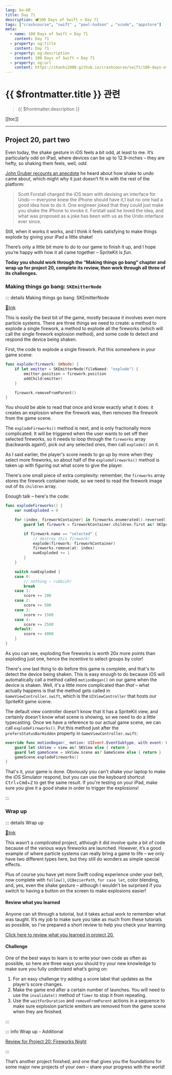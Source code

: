 ```yaml
---
lang: ko-KR
title: Day 71
description: 🕊️100 Days of Swift > Day 71
tags: ["crashcourse", "swift" , "paul-hudson" , "xcode", "appstore"]
meta:
  - name: 100 Days of Swift > Day 71
    content: Day 71
  - property: og:title
    content: Day 71
  - property: og:description
    content: 100 Days of Swift > Day 71
  - property: og:url
    content: https://chanhi2000.github.io/crashcourse/swift/100-days-of-swift/71.html
---
```


# {{ $frontmatter.title }} 관련

> {{ $frontmatter.description }}

[[toc]]

---

## Project 20, part two

Even today, the shake gesture in iOS feels a bit odd, at least to me. It’s particularly odd on iPad, where devices can be up to 12.9-inches – they are hefty, so shaking them feels, well, _odd_.

[John Gruber recounts an anecdote](https://daringfireball.net/2018/08/shake_to_undo) he heard about how shake to undo came about, which might why it just doesn’t fit in with the rest of the platform:

> Scott Forstall charged the iOS team with devising an interface for Undo — everyone knew the iPhone should have it,1 but no one had a good idea how to do it. One engineer joked that they could just make you shake the iPhone to invoke it. Forstall said he loved the idea, and what was proposed as a joke has been with us as the Undo interface ever since.

Still, when it works it works, and I think it feels satisfying to make things explode by giving your iPad a little shake!

There’s only a little bit more to do to our game to finish it up, and I hope you’re happy with how it all came together – SpriteKit is _fun_.

__Today you should work through the “Making things go bang” chapter and wrap up for project 20, complete its review, then work through all three of its challenges.__

### Making things go bang: `SKEmitterNode`

::: details Making things go bang: SKEmitterNode

[📎link](https://www.hackingwithswift.com/read/20/4/making-things-go-bang-skemitternode)

<YouTube id="90dlnvKUy3w" />

This is easily the best bit of the game, mostly because it involves even more particle systems. There are three things we need to create: a method to explode a single firework, a method to explode all the fireworks (which will call the single firework explosion method), and some code to detect and respond the device being shaken.

First, the code to explode a single firework. Put this somewhere in your game scene:

```swift
func explode(firework: SKNode) {
    if let emitter = SKEmitterNode(fileNamed: "explode") {
        emitter.position = firework.position
        addChild(emitter)
    }

    firework.removeFromParent()
}
```

You should be able to read that once and know exactly what it does: it creates an explosion where the firework was, then removes the firework from the game scene.

The `explodeFireworks()` method is next, and is only fractionally more complicated. It will be triggered when the user wants to set off their selected fireworks, so it needs to loop through the `fireworks` array (backwards again!), pick out any selected ones, then call `explode()` on it.

As I said earlier, the player's score needs to go up by more when they select more fireworks, so about half of the `explodeFireworks()` method is taken up with figuring out what score to give the player.

There's one small piece of extra complexity: remember, the `fireworks` array stores the firework container node, so we need to read the firework image out of its `children` array.

Enough talk – here's the code:

```swift
func explodeFireworks() {
    var numExploded = 0

    for (index, fireworkContainer) in fireworks.enumerated().reversed() {
        guard let firework = fireworkContainer.children.first as? SKSpriteNode else { continue }

        if firework.name == "selected" {
            // destroy this firework!
            explode(firework: fireworkContainer)
            fireworks.remove(at: index)
            numExploded += 1
        }
    }

    switch numExploded {
    case 0:
        // nothing – rubbish!
        break
    case 1:
        score += 200
    case 2:
        score += 500
    case 3:
        score += 1500
    case 4:
        score += 2500
    default:
        score += 4000
    }
}
```

As you can see, exploding five fireworks is worth 20x more points than exploding just one, hence the incentive to select groups by color!

There's one last thing to do before this game is complete, and that's to detect the device being shaken. This is easy enough to do because iOS will automatically call a method called `motionBegan()` on our game when the device is shaken. Well, it's a little more complicated than _that_ – what actually happens is that the method gets called in <FontIcon icon="fas fa-dove"/>`GameViewController.swift`, which is the `UIViewController` that hosts our SpriteKit game scene.

The default view controller doesn't know that it has a SpriteKit view, and certainly doesn't know what scene is showing, so we need to do a little typecasting. Once we have a reference to our actual game scene, we can call `explodeFireworks()`. Put this method just after the `prefersStatusBarHidden` property in <FontIcon icon="fas fa-dove"/>`GameViewController.swift`:

```swift
override func motionBegan(_ motion: UIEvent.EventSubtype, with event: UIEvent?) {
    guard let skView = view as? SKView else { return }
    guard let gameScene = skView.scene as? GameScene else { return }
    gameScene.explodeFireworks()
}
```

That's it, your game is done. Obviously you can't shake your laptop to make the iOS Simulator respond, but you can use the keyboard shortcut <kbd>Ctrl</kbd>+<kbd>Cmd</kbd>+<kbd>Z</kbd> to get the same result. If you're testing on your iPad, make sure you give it a good shake in order to trigger the explosions!

:::

### Wrap up

::: details Wrap up

[📎link](https://www.hackingwithswift.com/read/20/5/wrap-up)

<YouTube id="0CdergUF130" />

This wasn’t a _complicated_ project, although it did involve quite a bit of code because of the various ways fireworks are launched. However, it’s a good example of where particle systems can really bring a game to life – we only have two different types here, but they still do wonders as simple special effects.

Plus of course you have yet more Swift coding experience under your belt, now complete with `follow()`, `UIBezierPath`, `for case let`, color blending, and, yes, even the shake gesture – although I wouldn't be surprised if you switch to having a button on the screen to make explosions easier!

#### Review what you learned

Anyone can sit through a tutorial, but it takes actual work to remember what was taught. It’s my job to make sure you take as much from these tutorials as possible, so I’ve prepared a short review to help you check your learning.

[Click here to review what you learned in project 20.][project-20-fireworks-night]

#### Challenge

One of the best ways to learn is to write your own code as often as possible, so here are three ways you should try your new knowledge to make sure you fully understand what’s going on:

1. For an easy challenge try adding a score label that updates as the player’s score changes.
2. Make the game end after a certain number of launches. You will need to use the `invalidate()` method of `Timer` to stop it from repeating.
3. Use the `waitForDuration` and `removeFromParent` actions in a sequence to make sure explosion particle emitters are removed from the game scene when they are finished.

:::

::: info Wrap up - Additional

[Review for Project 20: Fireworks Night][project-20-fireworks-night]

:::

That’s another project finished, and one that gives you the foundations for some major new projects of your own – share your progress with the world!

[project-20-fireworks-night]: https://www.hackingwithswift.com/review/hws/project-20-fireworks-night